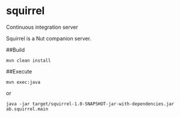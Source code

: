 # squirrel
Continuous integration server

Squirrel is a Nut companion server.

##Build
```
mvn clean install
```

##Execute
```
mvn exec:java
```
or
```
java -jar target/squirrel-1.0-SNAPSHOT-jar-with-dependencies.jar ab.squirrel.main
```
